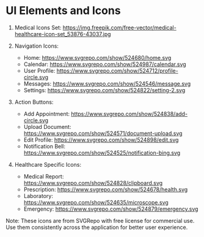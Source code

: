 # UI Elements and Icons

1. Medical Icons Set: https://img.freepik.com/free-vector/medical-healthcare-icon-set_53876-43037.jpg
2. Navigation Icons:
   - Home: https://www.svgrepo.com/show/524680/home.svg
   - Calendar: https://www.svgrepo.com/show/524987/calendar.svg
   - User Profile: https://www.svgrepo.com/show/524712/profile-circle.svg
   - Messages: https://www.svgrepo.com/show/524546/message.svg
   - Settings: https://www.svgrepo.com/show/524822/setting-2.svg

3. Action Buttons:
   - Add Appointment: https://www.svgrepo.com/show/524838/add-circle.svg
   - Upload Document: https://www.svgrepo.com/show/524571/document-upload.svg
   - Edit Profile: https://www.svgrepo.com/show/524898/edit.svg
   - Notification Bell: https://www.svgrepo.com/show/524525/notification-bing.svg

4. Healthcare Specific Icons:
   - Medical Report: https://www.svgrepo.com/show/524828/clipboard.svg
   - Prescription: https://www.svgrepo.com/show/524678/health.svg
   - Laboratory: https://www.svgrepo.com/show/524635/microscope.svg
   - Emergency: https://www.svgrepo.com/show/524879/emergency.svg

Note: These icons are from SVGRepo with free license for commercial use. Use them consistently across the application for better user experience.
